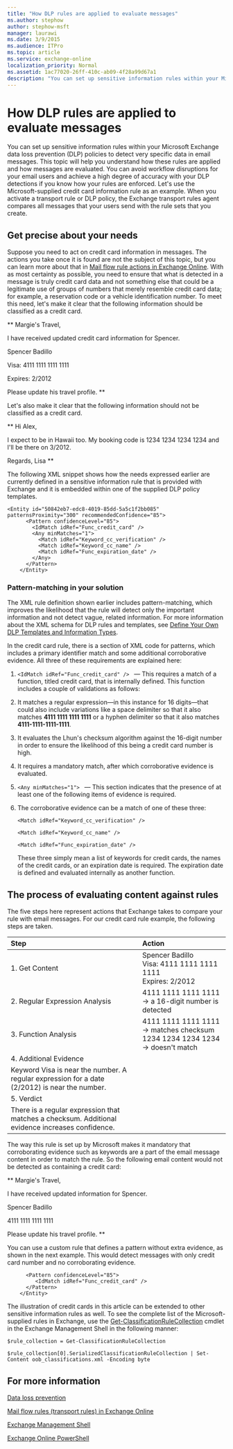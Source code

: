 ```yaml
---
title: "How DLP rules are applied to evaluate messages"
ms.author: stephow
author: stephow-msft
manager: laurawi
ms.date: 3/9/2015
ms.audience: ITPro
ms.topic: article
ms.service: exchange-online
localization_priority: Normal
ms.assetid: 1ac77020-26ff-410c-ab09-4f28a99d67a1
description: "You can set up sensitive information rules within your Microsoft Exchange data loss prevention (DLP) policies to detect very specific data in email messages. This topic will help you understand how these rules are applied and how messages are evaluated. You can avoid workflow disruptions for your email users and achieve a high degree of accuracy with your DLP detections if you know how your rules are enforced. Let's use the Microsoft-supplied credit card information rule as an example. When you activate a transport rule or DLP policy, the Exchange transport rules agent compares all messages that your users send with the rule sets that you create."
---
```


# How DLP rules are applied to evaluate messages

You can set up sensitive information rules within your Microsoft Exchange data loss prevention (DLP) policies to detect very specific data in email messages. This topic will help you understand how these rules are applied and how messages are evaluated. You can avoid workflow disruptions for your email users and achieve a high degree of accuracy with your DLP detections if you know how your rules are enforced. Let's use the Microsoft-supplied credit card information rule as an example. When you activate a transport rule or DLP policy, the Exchange transport rules agent compares all messages that your users send with the rule sets that you create.
  
## Get precise about your needs

Suppose you need to act on credit card information in messages. The actions you take once it is found are not the subject of this topic, but you can learn more about that in [Mail flow rule actions in Exchange Online](../../security-and-compliance/mail-flow-rules/mail-flow-rule-actions.md). With as most certainty as possible, you need to ensure that what is detected in a message is truly credit card data and not something else that could be a legitimate use of groups of numbers that merely resemble credit card data; for example, a reservation code or a vehicle identification number. To meet this need, let's make it clear that the following information should be classified as a credit card.
  
 ** Margie's Travel, 
  
 I have received updated credit card information for Spencer. 
  
 Spencer Badillo 
  
 Visa: 4111 1111 1111 1111 
  
 Expires: 2/2012 
  
 Please update his travel profile. **
  
Let's also make it clear that the following information should not be classified as a credit card.
  
 ** Hi Alex, 
  
 I expect to be in Hawaii too. My booking code is 1234 1234 1234 1234 and I'll be there on 3/2012. 
  
 Regards, Lisa **
  
The following XML snippet shows how the needs expressed earlier are currently defined in a sensitive information rule that is provided with Exchange and it is embedded within one of the supplied DLP policy templates.
  
```
<Entity id="50842eb7-edc8-4019-85dd-5a5c1f2bb085" patternsProximity="300" recommendedConfidence="85">
      <Pattern confidenceLevel="85">
        <IdMatch idRef="Func_credit_card" />
        <Any minMatches="1">
          <Match idRef="Keyword_cc_verification" />
          <Match idRef="Keyword_cc_name" />
          <Match idRef="Func_expiration_date" />
        </Any>
      </Pattern>
    </Entity>
```

### Pattern-matching in your solution

The XML rule definition shown earlier includes pattern-matching, which improves the likelihood that the rule will detect only the important information and not detect vague, related information. For more information about the XML schema for DLP rules and templates, see [Define Your Own DLP Templates and Information Types](https://technet.microsoft.com/library/f4622dba-3347-4758-b4a2-f01b043c908c.aspx).
  
In the credit card rule, there is a section of XML code for patterns, which includes a primary identifier match and some additional corroborative evidence. All three of these requirements are explained here:
  
1.  `<IdMatch idRef="Func_credit_card" /> ` — This requires a match of a function, titled credit card, that is internally defined. This function includes a couple of validations as follows: 
    
1. It matches a regular expression—in this instance for 16 digits—that could also include variations like a space delimiter so that it also matches **4111 1111 1111 1111** or a hyphen delimiter so that it also matches **4111-1111-1111-1111**.
    
2. It evaluates the Lhun's checksum algorithm against the 16-digit number in order to ensure the likelihood of this being a credit card number is high.
    
3. It requires a mandatory match, after which corroborative evidence is evaluated. 
    
2.  `<Any minMatches="1"> ` — This section indicates that the presence of at least one of the following items of evidence is required. 
    
3. The corroborative evidence can be a match of one of these three:
    
     `<Match idRef="Keyword_cc_verification" />`
    
     `<Match idRef="Keyword_cc_name" />`
    
     `<Match idRef="Func_expiration_date" />`
    
    These three simply mean a list of keywords for credit cards, the names of the credit cards, or an expiration date is required. The expiration date is defined and evaluated internally as another function.
    
## The process of evaluating content against rules

The five steps here represent actions that Exchange takes to compare your rule with email messages. For our credit card rule example, the following steps are taken.
  
|**Step**|**Action**|
|:-----|:-----|
|1. Get Content  <br/> |Spencer Badillo  <br/> Visa: 4111 1111 1111 1111  <br/> Expires: 2/2012  <br/> |
|2. Regular Expression Analysis  <br/> |4111 1111 1111 1111 -\> a 16-digit number is detected  <br/> |
|3. Function Analysis  <br/> | 4111 1111 1111 1111 -\> matches checksum  <br/>  1234 1234 1234 1234 -\> doesn't match  <br/> |
|4. Additional Evidence  <br/> |
Keyword Visa is near the number. A regular expression for a date (2/2012) is near the number. |
|5. Verdict  <br/> |
There is a regular expression that matches a checksum. Additional evidence increases confidence. |
   
The way this rule is set up by Microsoft makes it mandatory that corroborating evidence such as keywords are a part of the email message content in order to match the rule. So the following email content would not be detected as containing a credit card:
  
 ** Margie's Travel, 
  
 I have received updated information for Spencer. 
  
 Spencer Badillo 
  
 4111 1111 1111 1111 
  
 Please update his travel profile. **
  
You can use a custom rule that defines a pattern without extra evidence, as shown in the next example. This would detect messages with only credit card number and no corroborating evidence.
  
```
      <Pattern confidenceLevel="85">
         <IdMatch idRef="Func_credit_card" />
      </Pattern>
    </Entity>
```

The illustration of credit cards in this article can be extended to other sensitive information rules as well. To see the complete list of the Microsoft-supplied rules in Exchange, use the [Get-ClassificationRuleCollection](https://technet.microsoft.com/library/bb740ed7-6af4-4053-ad9c-6688ca42b481.aspx) cmdlet in the Exchange Management Shell in the following manner: 
  
```
$rule_collection = Get-ClassificationRuleCollection
```

```
$rule_collection[0].SerializedClassificationRuleCollection | Set-Content oob_classifications.xml -Encoding byte
```

## For more information

[Data loss prevention](data-loss-prevention.md)
  
[Mail flow rules (transport rules) in Exchange Online](../../security-and-compliance/mail-flow-rules/mail-flow-rules.md)
  
[Exchange Management Shell](https://technet.microsoft.com/library/925ad66f-2f05-4269-9923-c353d9c19312.aspx)
  
[Exchange Online PowerShell](https://technet.microsoft.com/library/1cb603b0-2961-4afe-b879-b048fe0f64a2.aspx)
  

